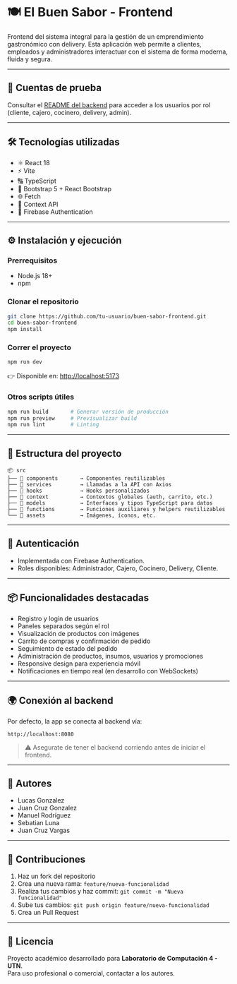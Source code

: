 # 🍽️ El Buen Sabor - Frontend

Frontend del sistema integral para la gestión de un emprendimiento gastronómico con delivery. Esta aplicación web permite a clientes, empleados y administradores interactuar con el sistema de forma moderna, fluida y segura.

---

## 🧪 Cuentas de prueba

Consultar el [README del backend](https://github.com/mn204/buen-sabor-backend) para acceder a los usuarios por rol (cliente, cajero, cocinero, delivery, admin).

---

## 🛠️ Tecnologías utilizadas

- ⚛️ React 18
- ⚡ Vite
- 🔠 TypeScript
- 💅 Bootstrap 5 + React Bootstrap
- 🌐 Fetch
- 🔄 Context API
- 🔐 Firebase Authentication

---

## ⚙️ Instalación y ejecución

### Prerrequisitos

- Node.js 18+
- npm

### Clonar el repositorio

```bash
git clone https://github.com/tu-usuario/buen-sabor-frontend.git
cd buen-sabor-frontend
npm install
```

### Correr el proyecto

```bash
npm run dev
```

👉 Disponible en: [http://localhost:5173](http://localhost:5173)

### Otros scripts útiles

```bash
npm run build       # Generar versión de producción
npm run preview     # Previsualizar build
npm run lint        # Linting
```

---

## 🧩 Estructura del proyecto

```
📦 src
├── 📁 components       → Componentes reutilizables
├── 📁 services         → Llamadas a la API con Axios
├── 📁 hooks            → Hooks personalizados
├── 📁 context          → Contextos globales (auth, carrito, etc.)
├── 📁 models           → Interfaces y tipos TypeScript para datos
├── 📁 functions        → Funciones auxiliares y helpers reutilizables
└── 📁 assets           → Imágenes, íconos, etc.
```

---

## 🔐 Autenticación

- Implementada con Firebase Authentication.
- Roles disponibles: Administrador, Cajero, Cocinero, Delivery, Cliente.

---

## 📦 Funcionalidades destacadas

- Registro y login de usuarios
- Paneles separados según el rol
- Visualización de productos con imágenes
- Carrito de compras y confirmación de pedido
- Seguimiento de estado del pedido
- Administración de productos, insumos, usuarios y promociones
- Responsive design para experiencia móvil
- Notificaciones en tiempo real (en desarrollo con WebSockets)

---

## 🌍 Conexión al backend

Por defecto, la app se conecta al backend vía:

```
http://localhost:8080
```

> ⚠️ Asegurate de tener el backend corriendo antes de iniciar el frontend.

---

## 👥 Autores

- Lucas Gonzalez  
- Juan Cruz Gonzalez  
- Manuel Rodríguez  
- Sebatian Luna  
- Juan Cruz Vargas

---

## 🤝 Contribuciones

1. Haz un fork del repositorio
2. Crea una nueva rama: `feature/nueva-funcionalidad`
3. Realiza tus cambios y haz commit: `git commit -m "Nueva funcionalidad"`
4. Sube tus cambios: `git push origin feature/nueva-funcionalidad`
5. Crea un Pull Request

---

## 📝 Licencia

Proyecto académico desarrollado para **Laboratorio de Computación 4 - UTN**.  
Para uso profesional o comercial, contactar a los autores.

